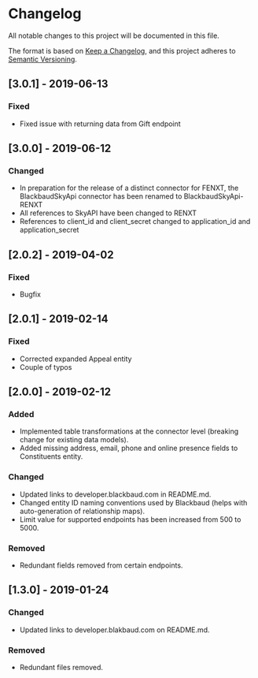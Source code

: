 # Changelog
All notable changes to this project will be documented in this file.

The format is based on [Keep a Changelog](https://keepachangelog.com/en/1.0.0/),
and this project adheres to [Semantic Versioning](https://semver.org/spec/v2.0.0.html).

## [3.0.1] - 2019-06-13
### Fixed
- Fixed issue with returning data from Gift endpoint

## [3.0.0] - 2019-06-12
### Changed
- In preparation for the release of a distinct connector for FENXT, the BlackbaudSkyApi connector has been renamed to BlackbaudSkyApi-RENXT
- All references to SkyAPI have been changed to RENXT
- References to client_id and client_secret changed to application_id and application_secret

## [2.0.2] - 2019-04-02
### Fixed
- Bugfix

## [2.0.1] - 2019-02-14
### Fixed
- Corrected expanded Appeal entity
- Couple of typos

## [2.0.0] - 2019-02-12
### Added
- Implemented table transformations at the connector level (breaking change for existing data models).
- Added missing address, email, phone and online presence fields to Constituents entity.

### Changed
- Updated links to developer.blackbaud.com in README.md.
- Changed entity ID naming conventions used by Blackbaud (helps with auto-generation of relationship maps).
- Limit value for supported endpoints has been increased from 500 to 5000.

### Removed
- Redundant fields removed from certain endpoints.

## [1.3.0] - 2019-01-24
### Changed
- Updated links to developer.blakbaud.com on README.md.

### Removed
- Redundant files removed.
